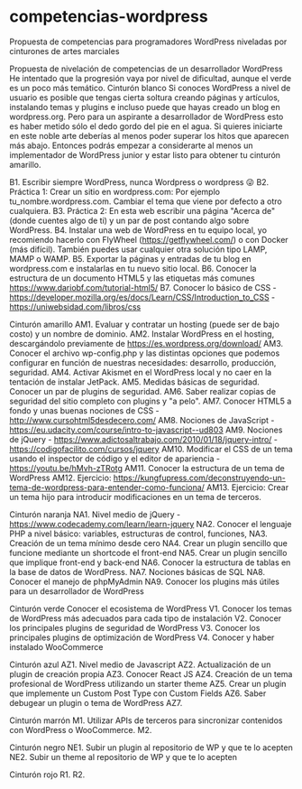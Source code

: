 # competencias-wordpress
Propuesta de competencias para programadores WordPress niveladas por cinturones de artes marciales

Propuesta de nivelación de competencias de un desarrollador WordPress
He intentado que la progresión vaya por nivel de dificultad, aunque el verde es un poco más temático.
Cinturón blanco
Si conoces WordPress a nivel de usuario es posible que tengas cierta soltura creando páginas y artículos, instalando temas y plugins e incluso puede que hayas creado un blog en wordpress.org. Pero para un aspirante a desarrollador de WordPress esto es haber metido sólo el dedo gordo del pie en el agua. Si quieres iniciarte en este noble arte deberías al menos poder superar los hitos que aparecen más abajo. Entonces podrás empezar a considerarte al menos un implementador de WordPress junior y estar listo para obtener tu cinturón amarillo.

B1. Escribir siempre WordPress, nunca Wordpress o wordpress 😜
B2. Práctica 1: Crear un sitio en wordpress.com: Por ejemplo tu_nombre.wordpress.com. Cambiar el tema que viene por defecto a otro cualquiera.
B3. Práctica 2: En esta web escribir una página "Acerca de" (donde cuentes algo de ti) y un par de post contando algo sobre WordPress.
B4. Instalar una web de WordPress en tu equipo local, yo recomiendo hacerlo con FlyWheel (https://getflywheel.com/) o con Docker (más difícil). También puedes usar cualquier otra solución tipo LAMP, MAMP o WAMP.
B5. Exportar la páginas y entradas de tu blog en wordpress.com e instalarlas en tu nuevo sitio local.
B6. Conocer la estructura de un documento HTML5 y las etiquetas más comunes https://www.dariobf.com/tutorial-html5/
B7. Conocer lo básico de CSS - https://developer.mozilla.org/es/docs/Learn/CSS/Introduction_to_CSS - https://uniwebsidad.com/libros/css


Cinturón amarillo
AM1. Evaluar y contratar un hosting (puede ser de bajo costo) y un nombre de dominio.
AM2. Instalar WordPress en el hosting, descargándolo previamente de https://es.wordpress.org/download/
AM3. Conocer el archivo wp-config.php y las distintas opciones que podemos configurar en función de nuestras necesidades: desarrollo, producción, seguridad.
AM4. Activar Akismet en el WordPress local y no caer en la tentación de instalar JetPack.
AM5. Medidas básicas de seguridad. Conocer un par de plugins de seguridad.
AM6. Saber realizar copias de seguridad del sitio completo con plugins y "a pelo".
AM7. Conocer HTML5 a fondo y unas buenas nociones de CSS - http://www.cursohtml5desdecero.com/
AM8. Nociones de JavaScript - https://eu.udacity.com/course/intro-to-javascript--ud803
AM9. Nociones de jQuery - https://www.adictosaltrabajo.com/2010/01/18/jquery-intro/ - https://codigofacilito.com/cursos/jquery
AM10. Modificar el CSS de un tema usando el inspector de código y el editor de apariencia - https://youtu.be/hMvh-zTRotg
AM11. Conocer la estructura de un tema de WordPress
AM12. Ejercicio: https://kungfupress.com/deconstruyendo-un-tema-de-wordpress-para-entender-como-funciona/
AM13. Ejercicio: Crear un tema hijo para introducir modificaciones en un tema de terceros.

Cinturón naranja
NA1. Nivel medio de jQuery - https://www.codecademy.com/learn/learn-jquery
NA2. Conocer el lenguaje PHP a nivel básico: variables, estructuras de control, funciones, 
NA3. Creación de un tema mínimo desde cero
NA4. Crear un plugin sencillo que funcione mediante un shortcode el front-end
NA5. Crear un plugin sencillo que implique front-end y back-end 
NA6. Conocer la estructura de tablas en la base de datos de WordPress.
NA7. Nociones básicas de SQL
NA8. Conocer el manejo de phpMyAdmin
NA9. Conocer los plugins más útiles para un desarrollador de WordPress

Cinturón verde
Conocer el ecosistema de WordPress
V1. Conocer los temas de WordPress más adecuados para cada tipo de instalación
V2. Conocer los principales plugins de seguridad de WordPress
V3. Conocer los principales plugins de optimización de WordPress
V4. Conocer y haber instalado WooCommerce

Cinturón azul
AZ1. Nivel medio de Javascript
AZ2. Actualización de un plugin de creación propia
AZ3. Conocer React JS
AZ4. Creación de un tema profesional de WordPress utilizando un starter theme
AZ5. Crear un plugin que implemente un Custom Post Type con Custom Fields
AZ6. Saber debugear un plugin o tema de WordPress
AZ7. 

Cinturón marrón
M1. Utilizar APIs de terceros para sincronizar contenidos con WordPress o WooCommerce.
M2.

Cinturón negro
NE1. Subir un plugin al repositorio de WP y que te lo acepten
NE2. Subir un theme al repositorio de WP y que te lo acepten

Cinturón rojo
R1.
R2. 

